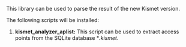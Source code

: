 This library can be used to parse the result of the new Kismet version. 


The following scripts will be installed:
1. **kismet_analyzer_aplist:** This script can be used to extract access points from the SQLite database **.kismet*. 